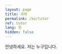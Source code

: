 ```yaml
---
layout: page
title: 과외
permalink: /ko/tutor
ref: tutor
lang: 한
hidden: false
---
```


안녕하세요. 
저는 누구입니다.

